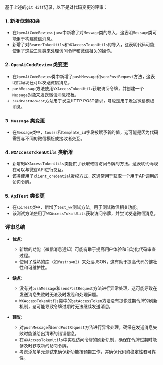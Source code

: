 基于上述的`git diff`记录，以下是对代码变更的评审：

### 1. 新增依赖和类
- 在`OpenAiCodeReview.java`中新增了对`Message`类的导入，这表明`Message`类可能用于构建微信消息。
- 新增了对`BearerTokenUtils`和`WXAccessTokenUtils`的导入，这表明代码可能使用了这些工具类来处理访问令牌和微信相关的操作。

### 2. `OpenAiCodeReview` 类变更
- 在`OpenAiCodeReview`类中新增了`pushMessage`和`sendPostRequest`方法，这表明代码现在可以发送微信消息。
- `pushMessage`方法使用`WXAccessTokenUtils`获取访问令牌，并创建一个`Message`对象来发送微信消息模板。
- `sendPostRequest`方法用于发送HTTP POST请求，可能是用于发送微信模板消息。

### 3. `Message` 类变更
- 在`Message`类中，`touser`和`template_id`字段被赋予新的值，这可能是因为代码需要与不同的微信模板或接收者交互。

### 4. `WXAccessTokenUtils` 类新增
- 新增的`WXAccessTokenUtils`类提供了获取微信访问令牌的方法。这表明代码现在可以与微信API进行交互。
- 该类使用了`client_credential`授权方式，这通常用于获取一个用于API调用的访问令牌。

### 5. `ApiTest` 类变更
- 在`ApiTest`类中，新增了`test_wx`测试方法，用于测试微信相关功能。
- 该测试方法使用了`WXAccessTokenUtils`获取访问令牌，并尝试发送微信消息。

### 评审总结
- **优点**:
  - 新增的功能（微信消息通知）可能有助于提高用户体验和自动化代码审查过程。
  - 使用了成熟的库（如`fastjson2`）来处理JSON，这有助于提高代码的健壮性和可维护性。

- **缺点**:
  - 没有对`pushMessage`和`sendPostRequest`方法进行异常处理，这可能导致在发送消息失败时无法及时发现和处理问题。
  - `WXAccessTokenUtils`类中的`getAccessToken`方法没有提供过期令牌的刷新机制，这可能导致令牌过期时无法继续发送消息。

- **建议**:
  - 对`pushMessage`和`sendPostRequest`方法进行异常处理，确保在发送消息失败时能够给出清晰的错误信息。
  - 在`WXAccessTokenUtils`中实现访问令牌的刷新机制，确保在令牌过期时能够及时获取新的访问令牌。
  - 考虑添加单元测试来确保新功能按预期工作，并确保代码的稳定性和可靠性。